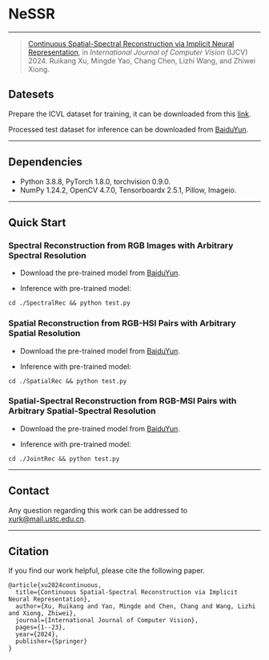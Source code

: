 # NeSSR

****
> [Continuous Spatial-Spectral Reconstruction via Implicit Neural Representation](https://link.springer.com/article/10.1007/s11263-024-02150-3), in *International Journal of Computer Vision* (IJCV) 2024.
> Ruikang Xu, Mingde Yao, Chang Chen, Lizhi Wang, and Zhiwei Xiong. 

## Datesets

Prepare the ICVL dataset for training, it can be downloaded from this [link](https://icvl.cs.bgu.ac.il/hyperspectral/).

Processed test dataset for inference can be downloaded from [BaiduYun](https://pan.baidu.com/s/10ZHsc7-2S5-NzC_BY9HPow?pwd=eccv).  


****

## Dependencies
* Python 3.8.8, PyTorch 1.8.0, torchvision 0.9.0.
* NumPy 1.24.2, OpenCV 4.7.0, Tensorboardx 2.5.1, Pillow, Imageio. 
****

## Quick Start

### Spectral Reconstruction from RGB Images with Arbitrary Spectral Resolution 

* Download the pre-trained model from [BaiduYun](https://pan.baidu.com/s/10ZHsc7-2S5-NzC_BY9HPow?pwd=eccv).  



* Inference with pre-trained model:
```
cd ./SpectralRec && python test.py
```

### Spatial Reconstruction from RGB-HSI Pairs with Arbitrary Spatial Resolution 

* Download the pre-trained model from [BaiduYun](https://pan.baidu.com/s/10ZHsc7-2S5-NzC_BY9HPow?pwd=eccv).  

* Inference with pre-trained model:
```
cd ./SpatialRec && python test.py
```

### Spatial-Spectral Reconstruction from RGB-MSI Pairs with Arbitrary Spatial-Spectral Resolution 

* Download the pre-trained model from [BaiduYun](https://pan.baidu.com/s/10ZHsc7-2S5-NzC_BY9HPow?pwd=eccv).  

* Inference with pre-trained model:
```
cd ./JointRec && python test.py
```

****
## Contact
Any question regarding this work can be addressed to xurk@mail.ustc.edu.cn.

****


## Citation
If you find our work helpful, please cite the following paper.
```
@article{xu2024continuous,
  title={Continuous Spatial-Spectral Reconstruction via Implicit Neural Representation},
  author={Xu, Ruikang and Yao, Mingde and Chen, Chang and Wang, Lizhi and Xiong, Zhiwei},
  journal={International Journal of Computer Vision},
  pages={1--23},
  year={2024},
  publisher={Springer}
}
```
